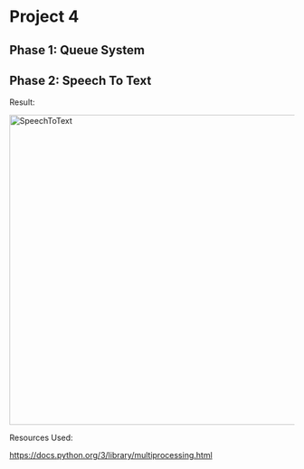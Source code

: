 # Project 4

## Phase 1: Queue System

## Phase 2: Speech To Text
Result:

  <img width="549" alt="SpeechToText" src="https://user-images.githubusercontent.com/60163380/168146699-ec045d9a-7ee2-40b7-b11b-65e37c4c1b38.png">

Resources Used: 

https://docs.python.org/3/library/multiprocessing.html
